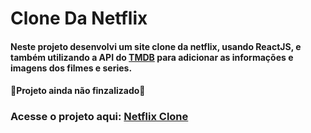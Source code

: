 # Clone Da Netflix

#### Neste projeto desenvolvi um site clone da netflix, usando ReactJS, e também utilizando a API do <a href="https://www.themoviedb.org/">TMDB</a> para adicionar as informações e imagens dos filmes e series.

#### 🚧Projeto ainda não finzalizado🚧

### Acesse o projeto aqui: <a href="https://netflix-clone-hebert.netlify.app/">Netflix Clone</a>
